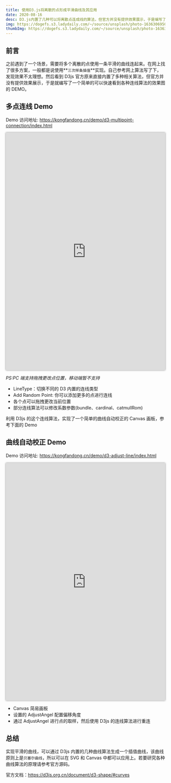 ```yaml
---
title: 使用D3.js将离散的点形成平滑曲线及其应用
date: 2020-08-16
desc: D3.js内置了几种可以将离散点连成线的算法，但官方并没有提供效果展示，于是编写了一个简单的可以快速看到各种连线算法的效果图的DEMO。同时利用该功能实现的一个简单的曲线自动校正的Canvas画板Demo。
img: https://dogefs.s3.ladydaily.com/~/source/unsplash/photo-1636306950045-4dbb10b7e0f4?w=768
thumbImg: https://dogefs.s3.ladydaily.com/~/source/unsplash/photo-1636306950045-4dbb10b7e0f4?w=240
---
```


## 前言

之前遇到了一个场景，需要将多个离散的点使用一条平滑的曲线连起来。在网上找了很多方案，一般都是说使用**`三次样条插值`**实现。自己参考网上算法写了下，发现效果不太理想。然后看到 D3js 官方原来直接内置了多种相关算法，但官方并没有提供效果展示，于是就编写了一个简单的可以快速看到各种连线算法的效果图的 DEMO。

## 多点连线 Demo

Demo 访问地址: <a href="https://kongfandong.cn/demo/d3-multipoint-connection/index.html" target="_blank">https://kongfandong.cn/demo/d3-multipoint-connection/index.html</a>

<iframe src="https://kongfandong.cn/demo/d3-multipoint-connection/index.html" width="100%" height="750px" style="border: none;outline:none;box-shadow: 0 0 5px #888"></iframe>

_PS:PC 端支持拖拽更改点位置，移动端暂不支持_

- LineType：切换不同的 D3 内置的连线类型
- Add Random Point: 你可以添加更多的点进行连线
- 各个点可以拖拽更改当前位置
- 部分连线算法可以修改系数参数(bundle、cardinal、catmullRom)

利用 D3js 的这个连线算法，实现了一个简单的曲线自动校正的 Canvas 画板，参考下面的 Demo

## 曲线自动校正 Demo

Demo 访问地址: <a href="https://kongfandong.cn/demo/d3-adjust-line/index.html" target="_blank">https://kongfandong.cn/demo/d3-adjust-line/index.html</a>

<iframe src="https://kongfandong.cn/demo/d3-adjust-line/index.html" width="100%" height="750px" style="border: none;outline:none;box-shadow: 0 0 5px #888"></iframe>

- Canvas 简易画板
- 设置的 AdjustAngel 配置偏移角度
- 通过 AdjustAngel 进行点的取样，然后使用 D3js 的连线算法进行重连

## 总结

实现平滑的曲线，可以通过 D3js 内置的几种曲线算法生成一个插值曲线，该曲线原则上是`贝塞尔曲线`，所以可以在 SVG 和 Canvas 中都可以应用上。若要研究各种曲线算法的原理请参考官方源码。

官方文档：<a href="https://d3js.org.cn/document/d3-shape/#curves" target="_blank">https://d3js.org.cn/document/d3-shape/#curves</a>
